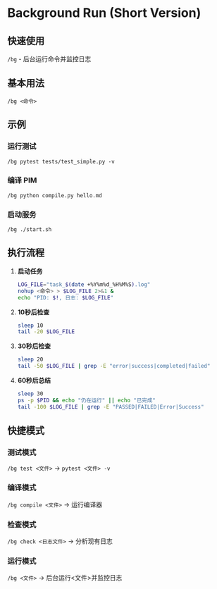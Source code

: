 # Background Run (Short Version)

## 快速使用
`/bg` - 后台运行命令并监控日志

## 基本用法
```
/bg <命令>
```

## 示例

### 运行测试
```
/bg pytest tests/test_simple.py -v
```

### 编译 PIM
```
/bg python compile.py hello.md
```

### 启动服务
```
/bg ./start.sh
```

## 执行流程

1. **启动任务**
   ```bash
   LOG_FILE="task_$(date +%Y%m%d_%H%M%S).log"
   nohup <命令> > $LOG_FILE 2>&1 &
   echo "PID: $!, 日志: $LOG_FILE"
   ```

2. **10秒后检查**
   ```bash
   sleep 10
   tail -20 $LOG_FILE
   ```

3. **30秒后检查**
   ```bash
   sleep 20
   tail -50 $LOG_FILE | grep -E "error|success|completed|failed"
   ```

4. **60秒后总结**
   ```bash
   sleep 30
   ps -p $PID && echo "仍在运行" || echo "已完成"
   tail -100 $LOG_FILE | grep -E "PASSED|FAILED|Error|Success"
   ```

## 快捷模式

### 测试模式
`/bg test <文件>` → `pytest <文件> -v`

### 编译模式  
`/bg compile <文件>` → 运行编译器

### 检查模式
`/bg check <日志文件>` → 分析现有日志

### 运行模式
`/bg <文件>` → 后台运行<文件>并监控日志
